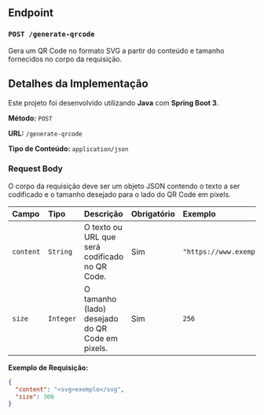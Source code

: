 ## Endpoint

### `POST /generate-qrcode`

Gera um QR Code no formato SVG a partir do conteúdo e tamanho fornecidos no corpo da requisição.

## Detalhes da Implementação

Este projeto foi desenvolvido utilizando **Java** com **Spring Boot 3**.

**Método:** `POST`

**URL:** `/generate-qrcode`

**Tipo de Conteúdo:** `application/json`

### Request Body

O corpo da requisição deve ser um objeto JSON contendo o texto a ser codificado e o tamanho desejado para o lado do QR Code em pixels.

| Campo | Tipo | Descrição | Obrigatório | Exemplo |
| :--- | :--- | :--- | :--- | :--- |
| `content` | `String` | O texto ou URL que será codificado no QR Code. | Sim | `"https://www.exemplo.com"` |
| `size` | `Integer` | O tamanho (lado) desejado do QR Code em pixels. | Sim | `256` |

**Exemplo de Requisição:**

```json
{
  "content": "<svg>exemplo</svg",
  "size": 300
}
